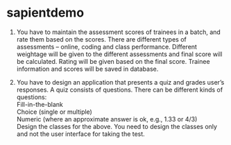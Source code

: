 # sapientdemo

1. You have to maintain the assessment scores of trainees in a batch, and rate them based on the scores. There are different types of assessments – online, coding and class performance. Different weightage will be given to the different assessments and final score will be calculated. Rating will be given based on the final score. Trainee information and scores will be saved in database.

2. You have to design an application that presents a quiz and grades user’s responses. A quiz consists of questions. There can be different kinds of questions:<br />
    Fill-in-the-blank<br />
    Choice (single or multiple)<br />
    Numeric (where an approximate answer is ok, e.g., 1.33 or 4/3)<br />
Design the classes for the above. You need to design the classes only and not the user interface for taking the test.
